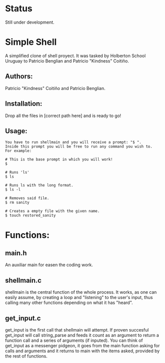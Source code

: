 # Status
Still under development.

# Simple Shell
A simplified clone of shell proyect. It was tasked by Holberton School Uruguay to Patricio Benglian and Patricio "Kindness" Coitiño.

## Authors:
 Patricio "Kindness" Coitiño and Patricio Benglian.
 
## Installation:
 Drop all the files in [correct path here] and is ready to go!

## Usage:

```
You have to run shellmain and you will receive a prompt: "$ ". 
Inside this prompt you will be free to run any command you wish to. 
For example: 

# This is the base prompt in which you will work!
$

# Runs 'ls'
$ ls

# Runs ls with the long format.
$ ls -l

# Removes said file.
$ rm sanity

# Creates a empty file with the given name.
$ touch restored_sanity
```

# Functions:

## main.h
 An auxiliar main for easen the coding work.
 
## shellmain.c
 shellmain is the central function of the whole process. 
 It works, as one can easily assume, by creating a loop and "listening" to the user's input, thus calling many other functions depending on what it has "heard".
 
 ## get_input.c
  get_input is the first call that shellmain will attempt. If proven succesful get_input will call string_parse and feeds it count as an argument to return a function call
  and a series of arguments (if inputed). You can think of get_input as a messenger pidgeon, it goes from the main function asking for calls and arguments
  and it returns to main with the items asked, provided by the rest of functions.
